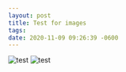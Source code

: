 ```yaml
---
layout: post
title: Test for images
tags:
date: 2020-11-09 09:26:39 -0600
---
```

![test](/img/hello_world.jpeg)
![test](/img/avatar-icon.png)
